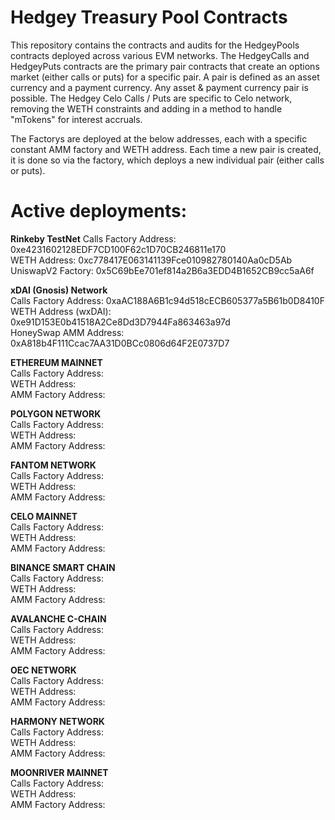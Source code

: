 # Hedgey Treasury Pool Contracts

This repository contains the contracts and audits for the HedgeyPools contracts deployed across various EVM networks. 
The HedgeyCalls and HedgeyPuts contracts are the primary pair contracts that create an options market (either calls or puts) for a specific pair. 
A pair is defined as an asset currency and a payment currency. Any asset & payment currency pair is possible. 
The Hedgey Celo Calls / Puts are specific to Celo network, removing the WETH constraints and adding in a method to handle "mTokens" for interest accruals. 

The Factorys are deployed at the below addresses, each with a specific constant AMM factory and WETH address. 
Each time a new pair is created, it is done so via the factory, which deploys a new individual pair (either calls or puts). 



# Active deployments:

**Rinkeby TestNet**
Calls Factory Address: 0xe4231602128EDF7CD100F62c1D70CB246811e170      
WETH Address: 0xc778417E063141139Fce010982780140Aa0cD5Ab              
UniswapV2 Factory: 0x5C69bEe701ef814a2B6a3EDD4B1652CB9cc5aA6f


**xDAI (Gnosis) Network**    
Calls Factory Address: 0xaAC188A6B1c94d518cECB605377a5B61b0D8410F        
WETH Address (wxDAI): 0xe91D153E0b41518A2Ce8Dd3D7944Fa863463a97d      
HoneySwap AMM Address: 0xA818b4F111Ccac7AA31D0BCc0806d64F2E0737D7

**ETHEREUM MAINNET**     
Calls Factory Address:   
WETH Address:   
AMM Factory Address: 


**POLYGON NETWORK**   
Calls Factory Address:   
WETH Address:   
AMM Factory Address: 

**FANTOM NETWORK**   
Calls Factory Address:   
WETH Address:   
AMM Factory Address: 


**CELO MAINNET**   
Calls Factory Address:   
WETH Address:   
AMM Factory Address: 

 
**BINANCE SMART CHAIN**   
Calls Factory Address:   
WETH Address:   
AMM Factory Address: 


**AVALANCHE C-CHAIN**    
Calls Factory Address:   
WETH Address:   
AMM Factory Address: 


**OEC NETWORK**    
Calls Factory Address:   
WETH Address:   
AMM Factory Address: 


**HARMONY NETWORK**    
Calls Factory Address:   
WETH Address:   
AMM Factory Address: 


**MOONRIVER MAINNET**    
Calls Factory Address:   
WETH Address:   
AMM Factory Address: 
